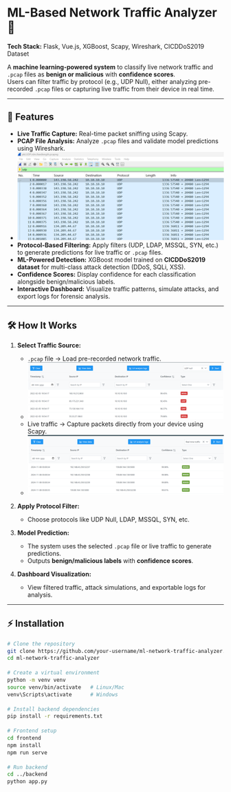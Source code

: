 # ML-Based Network Traffic Analyzer 🚀

**Tech Stack:** Flask, Vue.js, XGBoost, Scapy, Wireshark, CICDDoS2019 Dataset

A **machine learning-powered system** to classify live network traffic and `.pcap` files as **benign or malicious** with **confidence scores**.  
Users can filter traffic by protocol (e.g., UDP Null), either analyzing pre-recorded `.pcap` files or capturing live traffic from their device in real time.

---

## 🌟 Features

- **Live Traffic Capture:** Real-time packet sniffing using Scapy.  
- **PCAP File Analysis:** Analyze `.pcap` files and validate model predictions using Wireshark.
- ![udp null pcap file analysis](images/ewewss.png)
- **Protocol-Based Filtering:** Apply filters (UDP, LDAP, MSSQL, SYN, etc.) to generate predictions for live traffic or `.pcap` files.  
- **ML-Powered Detection:** XGBoost model trained on **CICDDoS2019 dataset** for multi-class attack detection (DDoS, SQLi, XSS).  
- **Confidence Scores:** Display confidence for each classification alongside benign/malicious labels.  
- **Interactive Dashboard:** Visualize traffic patterns, simulate attacks, and export logs for forensic analysis.  

---

## 🛠 How It Works

1. **Select Traffic Source:**  
   - `.pcap` file → Load pre-recorded network traffic.
   - ![pcap file classification](images/reree.png)  
   - Live traffic → Capture packets directly from your device using Scapy.
   - ![Live Traffic Classification](images/wnnw.png)

2. **Apply Protocol Filter:**  
   - Choose protocols like UDP Null, LDAP, MSSQL, SYN, etc.  

3. **Model Prediction:**  
   - The system uses the selected `.pcap` file or live traffic to generate predictions.  
   - Outputs **benign/malicious labels** with **confidence scores**.  

4. **Dashboard Visualization:**  
   - View filtered traffic, attack simulations, and exportable logs for analysis.  

---

## ⚡ Installation

```bash
# Clone the repository
git clone https://github.com/your-username/ml-network-traffic-analyzer.git
cd ml-network-traffic-analyzer

# Create a virtual environment
python -m venv venv
source venv/bin/activate   # Linux/Mac
venv\Scripts\activate      # Windows

# Install backend dependencies
pip install -r requirements.txt

# Frontend setup
cd frontend
npm install
npm run serve

# Run backend
cd ../backend
python app.py
